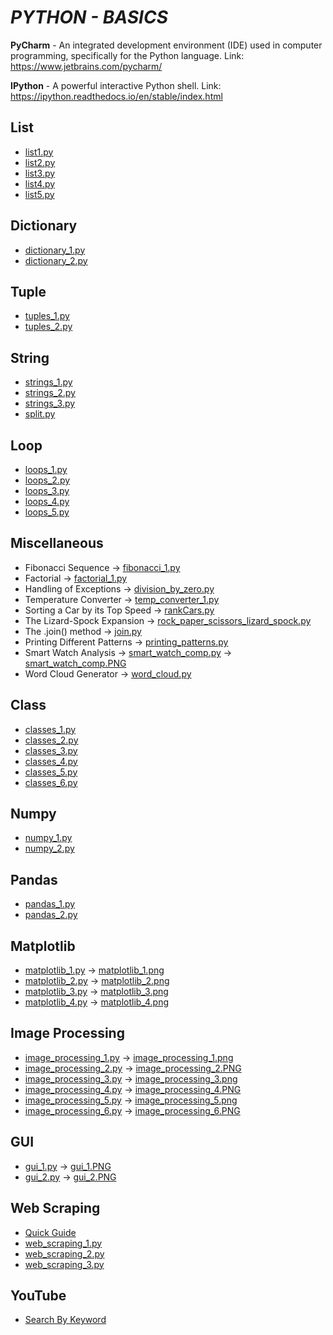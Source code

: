 # **_PYTHON - BASICS_**
 
**PyCharm** - An integrated development environment (IDE) used in computer programming, specifically for the Python language. Link: https://www.jetbrains.com/pycharm/

**IPython** - A powerful interactive Python shell. Link: https://ipython.readthedocs.io/en/stable/index.html

## **List**
- [list1.py](https://github.com/mohan-sharan/python-programming/blob/master/List/list_1.py)
- [list2.py](https://github.com/mohan-sharan/python-programming/blob/master/List/list_2.py)
- [list3.py](https://github.com/mohan-sharan/python-programming/blob/master/List/list_3.py)
- [list4.py](https://github.com/mohan-sharan/python-programming/blob/master/List/list_4.py)
- [list5.py](https://github.com/mohan-sharan/python-programming/blob/master/List/list_5.py)

## **Dictionary**
- [dictionary_1.py](https://github.com/mohan-sharan/python-programming/blob/master/Dictionary/dictionary_1.py)
- [dictionary_2.py](https://github.com/mohan-sharan/python-programming/blob/master/Dictionary/dictionary_2.py)

## **Tuple**
- [tuples_1.py](https://github.com/mohan-sharan/python-programming/blob/master/Tuple/tuples_1.py)
- [tuples_2.py](https://github.com/mohan-sharan/python-programming/blob/master/Tuple/tuples_2.py)

## **String**
- [strings_1.py](https://github.com/mohan-sharan/python-programming/blob/master/String/strings_1.py)
- [strings_2.py](https://github.com/mohan-sharan/python-programming/blob/master/String/strings_2.py)
- [strings_3.py](https://github.com/mohan-sharan/python-programming/blob/master/String/strings_3.py)
- [split.py](https://github.com/mohan-sharan/python-programming/blob/master/String/split.py)

## **Loop**
- [loops_1.py](https://github.com/mohan-sharan/python-programming/blob/master/Loop/loops_1.py)
- [loops_2.py](https://github.com/mohan-sharan/python-programming/blob/master/Loop/loops_2.py)
- [loops_3.py](https://github.com/mohan-sharan/python-programming/blob/master/Loop/loops_3.py)
- [loops_4.py](https://github.com/mohan-sharan/python-programming/blob/master/Loop/loops_4.py)
- [loops_5.py](https://github.com/mohan-sharan/python-programming/blob/master/Loop/loops_5.py)

## **Miscellaneous**
- Fibonacci Sequence -> [fibonacci_1.py](https://github.com/mohan-sharan/python-programming/blob/master/Misc/fibonacci_1.py)
- Factorial -> [factorial_1.py](https://github.com/mohan-sharan/python-programming/blob/master/Misc/factorial_1.py)
- Handling of Exceptions -> [division_by_zero.py](https://github.com/mohan-sharan/python-programming/blob/master/Misc/division_by_zero.py)
- Temperature Converter -> [temp_converter_1.py](https://github.com/mohan-sharan/python-programming/blob/master/Misc/temp_converter_1.py)
- Sorting a Car by its Top Speed -> [rankCars.py](https://github.com/mohan-sharan/python-programming/blob/master/Misc/rankCars.py)
- The Lizard-Spock Expansion -> [rock_paper_scissors_lizard_spock.py](https://github.com/mohan-sharan/python-programming/blob/master/Misc/rock_paper_scissors_lizard_spock.py)
- The .join() method -> [join.py](https://github.com/mohan-sharan/python-programming/blob/master/Misc/join.py)
- Printing Different Patterns -> [printing_patterns.py](https://github.com/mohan-sharan/python-programming/blob/master/Misc/printing_patterns.py)
- Smart Watch Analysis -> [smart_watch_comp.py](https://github.com/mohan-sharan/python-programming/blob/master/Misc/smart_watch_comp.py) -> [smart_watch_comp.PNG](https://github.com/mohan-sharan/python-programming/blob/master/Misc/smart_watch_comp.PNG)
- Word Cloud Generator -> [word_cloud.py](https://github.com/mohan-sharan/python-programming/blob/master/Word%20Cloud/word_cloud.py)

## **Class**
- [classes_1.py](https://github.com/mohan-sharan/python-programming/blob/master/Class/classes_1.py)
- [classes_2.py](https://github.com/mohan-sharan/python-programming/blob/master/Class/classes_2.py)
- [classes_3.py](https://github.com/mohan-sharan/python-programming/blob/master/Class/classes_3.py)
- [classes_4.py](https://github.com/mohan-sharan/python-programming/blob/master/Class/classes_4.py)
- [classes_5.py](https://github.com/mohan-sharan/python-programming/blob/master/Class/classes_5.py)
- [classes_6.py](https://github.com/mohan-sharan/python-programming/blob/master/Class/classes_6.py)

## **Numpy**
- [numpy_1.py](https://github.com/mohan-sharan/python-programming/blob/master/Numpy/numpy_1.py)
- [numpy_2.py](https://github.com/mohan-sharan/python-programming/blob/master/Numpy/numpy_2.py)

## **Pandas**
- [pandas_1.py](https://github.com/mohan-sharan/python-programming/blob/master/Pandas/pandas_1.py)
- [pandas_2.py](https://github.com/mohan-sharan/python-programming/blob/master/Pandas/pandas_2.py)

## **Matplotlib**
- [matplotlib_1.py](https://github.com/mohan-sharan/python-programming/blob/master/Matplotlib/matplotlib_1.py) -> [matplotlib_1.png](https://github.com/mohan-sharan/python-programming/blob/master/Matplotlib/matplotlib_1.png)
- [matplotlib_2.py](https://github.com/mohan-sharan/python-programming/blob/master/Matplotlib/matplotlib_2.py) -> [matplotlib_2.png](https://github.com/mohan-sharan/python-programming/blob/master/Matplotlib/matplotlib_2.png)
- [matplotlib_3.py](https://github.com/mohan-sharan/python-programming/blob/master/Matplotlib/matplotlib_3.py) -> [matplotlib_3.png](https://github.com/mohan-sharan/python-programming/blob/master/Matplotlib/matplotlib_3.png)
- [matplotlib_4.py](https://github.com/mohan-sharan/python-programming/blob/master/Matplotlib/matplotlib_4.py) -> [matplotlib_4.png](https://github.com/mohan-sharan/python-programming/blob/master/Matplotlib/matplotlib_4.png)

## **Image Processing**
- [image_processing_1.py](https://github.com/mohan-sharan/python-programming/blob/master/Image%20Processing/image_processing_1.py) -> [image_processing_1.png](https://github.com/mohan-sharan/python-programming/blob/master/Image%20Processing/image_processing_1.png)
- [image_processing_2.py](https://github.com/mohan-sharan/python-programming/blob/master/Image%20Processing/image_processing_2.py) -> [image_processing_2.PNG](https://github.com/mohan-sharan/python-programming/blob/master/Image%20Processing/image_processing_2.PNG)
- [image_processing_3.py](https://github.com/mohan-sharan/python-programming/blob/master/Image%20Processing/image_processing_3.py) -> [image_processing_3.png](https://github.com/mohan-sharan/python-programming/blob/master/Image%20Processing/image_processing_3.png)
- [image_processing_4.py](https://github.com/mohan-sharan/python-programming/blob/master/Image%20Processing/image_processing_4.py) -> [image_processing_4.PNG](https://github.com/mohan-sharan/python-programming/blob/master/Image%20Processing/image_processing_4.PNG)
- [image_processing_5.py](https://github.com/mohan-sharan/python-programming/blob/master/Image%20Processing/image_processing_5.py) -> [image_processing_5.png](https://github.com/mohan-sharan/python-programming/blob/master/Image%20Processing/image_processing_5.png)
- [image_processing_6.py](https://github.com/mohan-sharan/python-programming/blob/master/Image%20Processing/image_processing_6.py) -> [image_processing_6.PNG](https://github.com/mohan-sharan/python-programming/blob/master/Image%20Processing/image_processing_6.PNG)

## **GUI**
- [gui_1.py](https://github.com/mohan-sharan/python-programming/blob/master/GUI/gui_1.py) -> [gui_1.PNG](https://github.com/mohan-sharan/python-programming/blob/master/GUI/gui_1.PNG)
- [gui_2.py](https://github.com/mohan-sharan/python-programming/blob/master/GUI/gui_2.py) -> [gui_2.PNG](https://github.com/mohan-sharan/python-programming/blob/master/GUI/gui_2.PNG)

## **Web Scraping**
- [Quick Guide](https://github.com/mohan-sharan/python-programming/blob/master/Web%20Scraping/Web%20Scraping%20in%20Python%20-%20Quick%20Guide.pdf)
- [web_scraping_1.py](https://github.com/mohan-sharan/python-programming/blob/master/Web%20Scraping/web_scraping_1.py)
- [web_scraping_2.py](https://github.com/mohan-sharan/python-programming/blob/master/Web%20Scraping/web_scraping_2.py)
- [web_scraping_3.py](https://github.com/mohan-sharan/python-programming/blob/master/Web%20Scraping/web_scraping_3.py)

## **YouTube**
- [Search By Keyword](https://github.com/mohan-sharan/python-programming/tree/master/YouTube-Data-API-v3)
